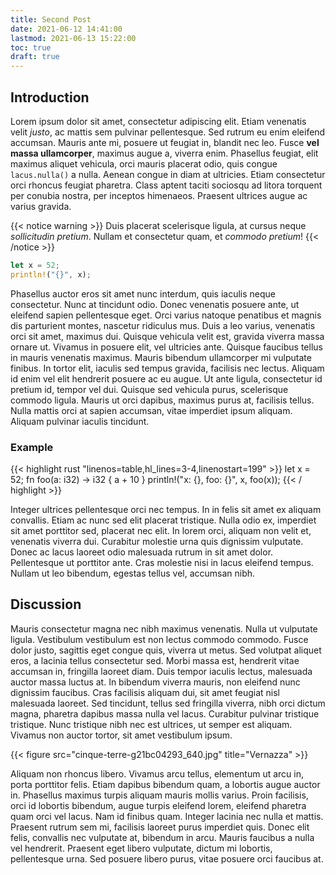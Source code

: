 ```yaml
---
title: Second Post
date: 2021-06-12 14:41:00
lastmod: 2021-06-13 15:22:00
toc: true
draft: true
---
```


## Introduction

Lorem ipsum dolor sit amet, consectetur adipiscing elit. Etiam venenatis velit *justo*, ac mattis sem pulvinar pellentesque. Sed rutrum eu enim eleifend accumsan. Mauris ante mi, posuere ut feugiat in, blandit nec leo. Fusce **vel massa ullamcorper**, maximus augue a, viverra enim. Phasellus feugiat, elit maximus aliquet vehicula, orci mauris placerat odio, quis congue `lacus.nulla()` a nulla. Aenean congue in diam at ultricies. Etiam consectetur orci rhoncus feugiat pharetra. Class aptent taciti sociosqu ad litora torquent per conubia nostra, per inceptos himenaeos. Praesent ultrices augue ac varius gravida.

{{< notice warning >}}
Duis placerat scelerisque ligula, at cursus neque *sollicitudin pretium*. Nullam et consectetur quam, et *commodo pretium*!
{{< /notice >}}

``` rust
let x = 52;
println!("{}", x);
```

Phasellus auctor eros sit amet nunc interdum, quis iaculis neque consectetur. Nunc at tincidunt odio. Donec venenatis posuere ante, ut eleifend sapien pellentesque eget. Orci varius natoque penatibus et magnis dis parturient montes, nascetur ridiculus mus. Duis a leo varius, venenatis orci sit amet, maximus dui. Quisque vehicula velit est, gravida viverra massa ornare ut. Vivamus in posuere elit, vel ultricies ante. Quisque faucibus tellus in mauris venenatis maximus. Mauris bibendum ullamcorper mi vulputate finibus. In tortor elit, iaculis sed tempus gravida, facilisis nec lectus. Aliquam id enim vel elit hendrerit posuere ac eu augue. Ut ante ligula, consectetur id pretium id, tempor vel dui. Quisque sed vehicula purus, scelerisque commodo ligula. Mauris ut orci dapibus, maximus purus at, facilisis tellus. Nulla mattis orci at sapien accumsan, vitae imperdiet ipsum aliquam. Aliquam pulvinar iaculis tincidunt.

### Example

{{< highlight rust "linenos=table,hl_lines=3-4,linenostart=199" >}}
let x = 52;
fn foo(a: i32) -> i32 {
    a + 10
}
println!("x: {}, foo: {}", x, foo(x));
{{< / highlight >}}

Integer ultrices pellentesque orci nec tempus. In in felis sit amet ex aliquam convallis. Etiam ac nunc sed elit placerat tristique. Nulla odio ex, imperdiet sit amet porttitor sed, placerat nec elit. In lorem orci, aliquam non velit et, venenatis viverra dui. Curabitur molestie urna quis dignissim vulputate. Donec ac lacus laoreet odio malesuada rutrum in sit amet dolor. Pellentesque ut porttitor ante. Cras molestie nisi in lacus eleifend tempus. Nullam ut leo bibendum, egestas tellus vel, accumsan nibh.

## Discussion

Mauris consectetur magna nec nibh maximus venenatis. Nulla ut vulputate ligula. Vestibulum vestibulum est non lectus commodo commodo. Fusce dolor justo, sagittis eget congue quis, viverra ut metus. Sed volutpat aliquet eros, a lacinia tellus consectetur sed. Morbi massa est, hendrerit vitae accumsan in, fringilla laoreet diam. Duis tempor iaculis lectus, malesuada auctor massa luctus at. In bibendum viverra mauris, non eleifend nunc dignissim faucibus. Cras facilisis aliquam dui, sit amet feugiat nisl malesuada laoreet. Sed tincidunt, tellus sed fringilla viverra, nibh orci dictum magna, pharetra dapibus massa nulla vel lacus. Curabitur pulvinar tristique tristique. Nunc tristique nibh nec est ultrices, ut semper est aliquam. Vivamus non auctor tortor, sit amet vestibulum ipsum.

{{< figure src="cinque-terre-g21bc04293_640.jpg" title="Vernazza" >}}

Aliquam non rhoncus libero. Vivamus arcu tellus, elementum ut arcu in, porta porttitor felis. Etiam dapibus bibendum quam, a lobortis augue auctor in. Phasellus maximus turpis aliquam mauris mollis varius. Proin facilisis, orci id lobortis bibendum, augue turpis eleifend lorem, eleifend pharetra quam orci vel lacus. Nam id finibus quam. Integer lacinia nec nulla et mattis. Praesent rutrum sem mi, facilisis laoreet purus imperdiet quis. Donec elit felis, convallis nec vulputate at, bibendum in arcu. Mauris faucibus a nulla vel hendrerit. Praesent eget libero vulputate, dictum mi lobortis, pellentesque urna. Sed posuere libero purus, vitae posuere orci faucibus at.
